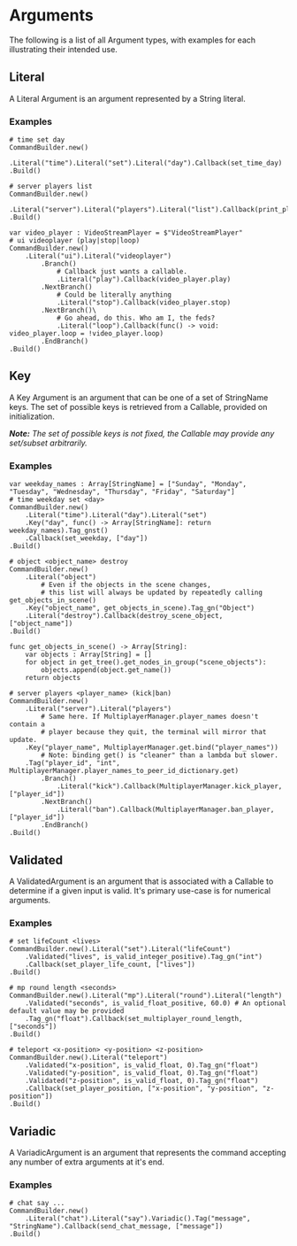 # Arguments
The following is a list of all Argument types, with examples for each illustrating their intended use.

## Literal

A Literal Argument is an argument represented by a String literal.

### Examples
```gdscript
# time set day
CommandBuilder.new()
    .Literal("time").Literal("set").Literal("day").Callback(set_time_day)
.Build()
```
```gdscript
# server players list
CommandBuilder.new()
    .Literal("server").Literal("players").Literal("list").Callback(print_player_list)
.Build()
```
```gdscript
var video_player : VideoStreamPlayer = $"VideoStreamPlayer"
# ui videoplayer (play|stop|loop)
CommandBuilder.new()
    .Literal("ui").Literal("videoplayer")
        .Branch()
            # Callback just wants a callable.
            .Literal("play").Callback(video_player.play)
        .NextBranch()
            # Could be literally anything
            .Literal("stop").Callback(video_player.stop)
        .NextBranch()\
            # Go ahead, do this. Who am I, the feds?
            .Literal("loop").Callback(func() -> void: video_player.loop = !video_player.loop)
        .EndBranch()
.Build()
```

## Key

A Key Argument is an argument that can be one of a set of StringName keys.
The set of possible keys is retrieved from a Callable, provided on initialization.

_**Note:** The set of possible keys is not fixed, the Callable may provide any set/subset arbitrarily._

### Examples
```gdscript
var weekday_names : Array[StringName] = ["Sunday", "Monday", "Tuesday", "Wednesday", "Thursday", "Friday", "Saturday"]
# time weekday set <day>
CommandBuilder.new()
    .Literal("time").Literal("day").Literal("set")
	.Key("day", func() -> Array[StringName]: return weekday_names).Tag_gnst()
	.Callback(set_weekday, ["day"])
.Build()
```
```gdscript
# object <object_name> destroy
CommandBuilder.new()
    .Literal("object")
        # Even if the objects in the scene changes, 
        # this list will always be updated by repeatedly calling get_objects_in_scene()
    .Key("object_name", get_objects_in_scene).Tag_gn("Object")
    .Literal("destroy").Callback(destroy_scene_object, ["object_name"])
.Build()

func get_objects_in_scene() -> Array[String]:
    var objects : Array[String] = []
    for object in get_tree().get_nodes_in_group("scene_objects"):
        objects.append(object.get_name())
    return objects
```
```gdscript
# server players <player_name> (kick|ban)
CommandBuilder.new()
    .Literal("server").Literal("players")
        # Same here. If MultiplayerManager.player_names doesn't contain a
        # player because they quit, the terminal will mirror that update.
    .Key("player_name", MultiplayerManager.get.bind("player_names"))
        # Note: binding get() is "cleaner" than a lambda but slower.
	.Tag("player_id", "int", MultiplayerManager.player_names_to_peer_id_dictionary.get)
        .Branch()
            .Literal("kick").Callback(MultiplayerManager.kick_player, ["player_id"])
        .NextBranch()
            .Literal("ban").Callback(MultiplayerManager.ban_player, ["player_id"])
        .EndBranch()
.Build()
```

## Validated

A ValidatedArgument is an argument that is associated with a Callable to determine if a given input is valid.
It's primary use-case is for numerical arguments.

### Examples
```gdscript
# set lifeCount <lives>
CommandBuilder.new().Literal("set").Literal("lifeCount")
    .Validated("lives", is_valid_integer_positive).Tag_gn("int")
    .Callback(set_player_life_count, ["lives"])
.Build()
```
```gdscript
# mp round length <seconds>
CommandBuilder.new().Literal("mp").Literal("round").Literal("length")
    .Validated("seconds", is_valid_float_positive, 60.0) # An optional default value may be provided
	.Tag_gn("float").Callback(set_multiplayer_round_length, ["seconds"])
.Build()
```
```gdscript
# teleport <x-position> <y-position> <z-position> 
CommandBuilder.new().Literal("teleport")
    .Validated("x-position", is_valid_float, 0).Tag_gn("float")
    .Validated("y-position", is_valid_float, 0).Tag_gn("float")
    .Validated("z-position", is_valid_float, 0).Tag_gn("float")
    .Callback(set_player_position, ["x-position", "y-position", "z-position"])
.Build()
```

## Variadic

A VariadicArgument is an argument that represents the command accepting any number of extra arguments at it's end.

### Examples

```gdscript
# chat say ...
CommandBuilder.new()
    .Literal("chat").Literal("say").Variadic().Tag("message", "StringName").Callback(send_chat_message, ["message"])
.Build()
```